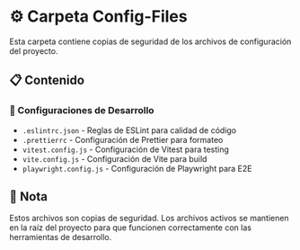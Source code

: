 # ⚙️ Carpeta Config-Files

Esta carpeta contiene copias de seguridad de los archivos de configuración del proyecto.

## 📋 Contenido

### 🔧 Configuraciones de Desarrollo
- `.eslintrc.json` - Reglas de ESLint para calidad de código
- `.prettierrc` - Configuración de Prettier para formateo
- `vitest.config.js` - Configuración de Vitest para testing
- `vite.config.js` - Configuración de Vite para build
- `playwright.config.js` - Configuración de Playwright para E2E

## 📝 Nota

Estos archivos son copias de seguridad. Los archivos activos se mantienen en la raíz del proyecto para que funcionen correctamente con las herramientas de desarrollo.
